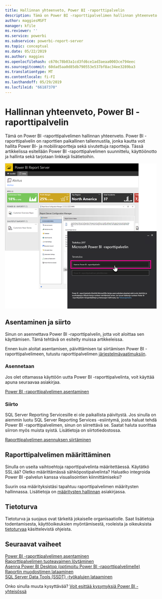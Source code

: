 ```yaml
---
title: Hallinnan yhteenveto, Power BI -raporttipalvelin
description: Tämä on Power BI -raporttipalvelimen hallinnan yhteenveto. Power BI -raporttipalvelin on raporttien paikallinen tallennustila, jonka kautta voit hallita Power BI- ja mobiiliraportteja sekä sivutettuja raportteja.
author: maggiesMSFT
manager: kfile
ms.reviewer: ''
ms.service: powerbi
ms.subservice: powerbi-report-server
ms.topic: conceptual
ms.date: 05/22/2019
ms.author: maggies
ms.openlocfilehash: c670c78b03a1cd3fd6ce1ad3aeaa0003ce794eec
ms.sourcegitcommit: 60dad5aa0d85db790553e537bf8ac34ee3289ba3
ms.translationtype: MT
ms.contentlocale: fi-FI
ms.lasthandoff: 05/29/2019
ms.locfileid: "66187370"
---
```

# <a name="admin-overview-power-bi-report-server"></a>Hallinnan yhteenveto, Power BI -raporttipalvelin
Tämä on Power BI -raporttipalvelimen hallinnan yhteenveto. Power BI -raporttipalvelin on raporttien paikallinen tallennustila, jonka kautta voit hallita Power BI- ja mobiiliraportteja sekä sivutettuja raportteja. Tässä artikkelissa esitellään Power BI -raporttipalvelimen suunnittelu, käyttöönotto ja hallinta sekä tarjotaan linkkejä lisätietoihin.

![](media/admin-handbook-overview/admin-handbook.png)

## <a name="installing-and-migration"></a>Asentaminen ja siirto
Sinun on asennettava Power BI -raporttipalvelin, jotta voit aloittaa sen käyttämisen. Tämä tehtävä on esitelty muissa artikkeleissa.

Ennen kuin aloitat asentamisen, päivittämisen tai siirtämisen Power BI -raporttipalvelimeen, tutustu raporttipalvelimen [järjestelmävaatimuksiin](system-requirements.md).

### <a name="installing"></a>Asennetaan
Jos olet ottamassa käyttöön uutta Power BI -raporttipalvelinta, voit käyttää apuna seuraavaa asiakirjaa. 

[Power BI -raporttipalvelimen asentaminen](install-report-server.md)

### <a name="migration"></a>Siirto
SQL Server Reporting Servicesille ei ole paikallista päivitystä. Jos sinulla on aiemmin luotu SQL Server Reporting Services -esiintymä, josta haluat tehdä Power BI -raporttipalvelimen, sinun on siirrettävä se. Saatat haluta suorittaa siirron myös muista syistä. Lisätietoja on siirtotiedostossa.

[Raporttipalvelimen asennuksen siirtäminen](migrate-report-server.md)

## <a name="configuring-your-report-server"></a>Raporttipalvelimen määrittäminen
Sinulla on useita vaihtoehtoja raporttipalvelinta määritettäessä. Käytätkö SSL:ää? Oletko määrittämässä sähköpostipalvelinta? Haluatko integroida Power BI -palvelun kanssa visualisointien kiinnittämiseksi?

Suurin osa määrityksistäsi tapahtuu raporttipalvelimen määritysten hallinnassa. Lisätietoja on [määritysten hallinnan](https://docs.microsoft.com/sql/reporting-services/install-windows/reporting-services-configuration-manager-native-mode) asiakirjassa.

## <a name="security"></a>Tietoturva
Tietoturva ja suojaus ovat tärkeitä jokaiselle organisaatiolle. Saat lisätietoja todentamisesta, käyttöoikeuksien myöntämisestä, rooleista ja oikeuksista [tietoturvaa](https://docs.microsoft.com/sql/reporting-services/security/reporting-services-security-and-protection) käsittelevistä ohjeista.

## <a name="next-steps"></a>Seuraavat vaiheet
[Power BI -raporttipalvelimen asentaminen](install-report-server.md)  
[Raporttipalvelimen tuoteavaimen löytäminen](find-product-key.md)  
[Asenna Power BI Desktop (optimoitu Power BI -raporttipalvelimelle)](install-powerbi-desktop.md)  
[Raportin muodostimen lataaminen](https://www.microsoft.com/download/details.aspx?id=53613)  
[SQL Server Data Tools (SSDT) -työkalujen lataaminen](http://go.microsoft.com/fwlink/?LinkID=616714)

Onko sinulla muuta kysyttävää? [Voit esittää kysymyksiä Power BI -yhteisössä](https://community.powerbi.com/)

